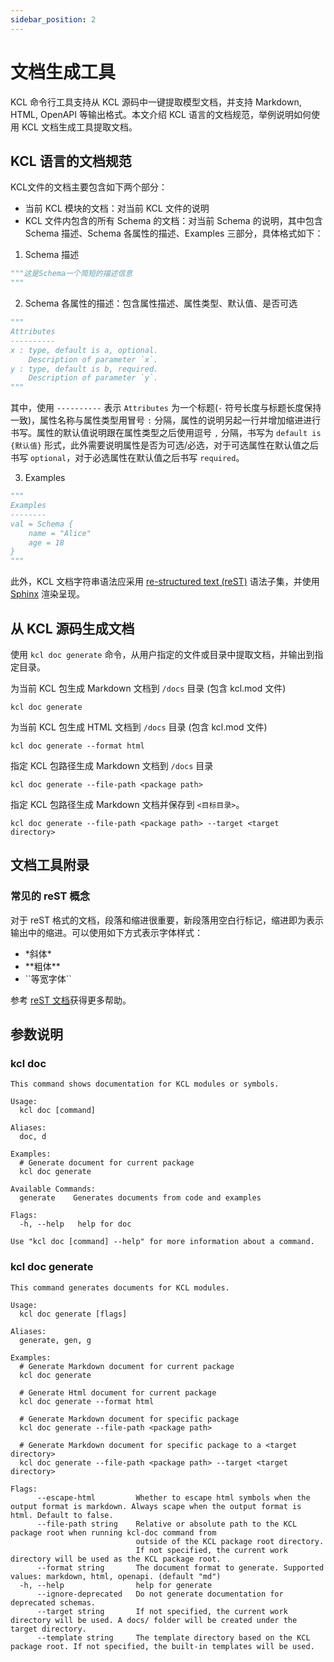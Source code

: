 ```yaml
---
sidebar_position: 2
---
```


# 文档生成工具

KCL 命令行工具支持从 KCL 源码中一键提取模型文档，并支持 Markdown, HTML, OpenAPI 等输出格式。本文介绍 KCL 语言的文档规范，举例说明如何使用 KCL 文档生成工具提取文档。

## KCL 语言的文档规范

KCL文件的文档主要包含如下两个部分：

- 当前 KCL 模块的文档：对当前 KCL 文件的说明
- KCL 文件内包含的所有 Schema 的文档：对当前 Schema 的说明，其中包含 Schema 描述、Schema 各属性的描述、Examples 三部分，具体格式如下：

1. Schema 描述

```python
"""这是Schema一个简短的描述信息
"""
```

2. Schema 各属性的描述：包含属性描述、属性类型、默认值、是否可选

```python
"""
Attributes
----------
x : type, default is a, optional.
    Description of parameter `x`.
y : type, default is b, required.
    Description of parameter `y`.
"""
```

其中，使用 `----------` 表示 `Attributes` 为一个标题(`-` 符号长度与标题长度保持一致)，属性名称与属性类型用冒号 `:` 分隔，属性的说明另起一行并增加缩进进行书写。属性的默认值说明跟在属性类型之后使用逗号 `,` 分隔，书写为 `default is {默认值}` 形式，此外需要说明属性是否为可选/必选，对于可选属性在默认值之后书写 `optional`，对于必选属性在默认值之后书写 `required`。

3. Examples

```python
"""
Examples
--------
val = Schema {
    name = "Alice"
    age = 18
}
"""
```

此外，KCL 文档字符串语法应采用 [re-structured text (reST)](https://docutils.sourceforge.io/rst.html) 语法子集，并使用 [Sphinx](https://www.sphinx-doc.org/en/master/) 渲染呈现。

## 从 KCL 源码生成文档

使用 `kcl doc generate` 命令，从用户指定的文件或目录中提取文档，并输出到指定目录。

为当前 KCL 包生成 Markdown 文档到 `/docs` 目录 (包含 kcl.mod 文件)

```shell
kcl doc generate
```

为当前 KCL 包生成 HTML 文档到 `/docs` 目录 (包含 kcl.mod 文件)

```shell
kcl doc generate --format html
```

指定 KCL 包路径生成 Markdown 文档到 `/docs` 目录

```shell
kcl doc generate --file-path <package path>
```

指定 KCL 包路径生成 Markdown 文档并保存到 `<目标目录>`。

```shell
kcl doc generate --file-path <package path> --target <target directory>
```

## 文档工具附录

### 常见的 reST 概念

对于 reST 格式的文档，段落和缩进很重要，新段落用空白行标记，缩进即为表示输出中的缩进。可以使用如下方式表示字体样式：

- \*斜体\*
- \*\*粗体\*\*
- \`\`等宽字体\`\`

参考 [reST 文档](https://docutils.sourceforge.io/rst.html)获得更多帮助。

## 参数说明

### kcl doc

```shell
This command shows documentation for KCL modules or symbols.

Usage:
  kcl doc [command]

Aliases:
  doc, d

Examples:
  # Generate document for current package
  kcl doc generate

Available Commands:
  generate    Generates documents from code and examples

Flags:
  -h, --help   help for doc

Use "kcl doc [command] --help" for more information about a command.
```

### kcl doc generate

```shell
This command generates documents for KCL modules.

Usage:
  kcl doc generate [flags]

Aliases:
  generate, gen, g

Examples:
  # Generate Markdown document for current package
  kcl doc generate

  # Generate Html document for current package
  kcl doc generate --format html

  # Generate Markdown document for specific package
  kcl doc generate --file-path <package path>

  # Generate Markdown document for specific package to a <target directory>
  kcl doc generate --file-path <package path> --target <target directory>

Flags:
      --escape-html         Whether to escape html symbols when the output format is markdown. Always scape when the output format is html. Default to false.
      --file-path string    Relative or absolute path to the KCL package root when running kcl-doc command from
                            outside of the KCL package root directory.
                            If not specified, the current work directory will be used as the KCL package root.
      --format string       The document format to generate. Supported values: markdown, html, openapi. (default "md")
  -h, --help                help for generate
      --ignore-deprecated   Do not generate documentation for deprecated schemas.
      --target string       If not specified, the current work directory will be used. A docs/ folder will be created under the target directory.
      --template string     The template directory based on the KCL package root. If not specified, the built-in templates will be used.
```
